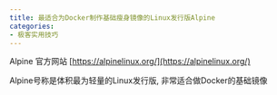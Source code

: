 ```yaml
---
title: 最适合为Docker制作基础瘦身镜像的Linux发行版Alpine
categories:
- 极客实用技巧
---
```




Alpine 官方网站 [https://alpinelinux.org/](https://alpinelinux.org/)





Alpine号称是体积最为轻量的Linux发行版, 非常适合做Docker的基础镜像









